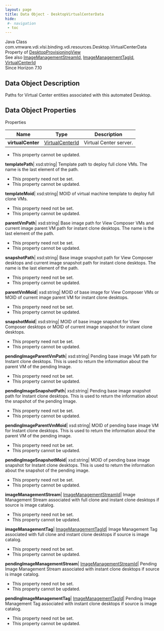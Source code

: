 ```yaml
---
layout: page
title: Data Object - DesktopVirtualCenterData
hide:
 #- navigation
 - toc
---
```






Java Class
    com.vmware.vdi.vlsi.binding.vdi.resources.Desktop.VirtualCenterData  
Property of
     [DesktopProvisioningView](vdi.resources.Desktop.DesktopProvisioningView.md#field_detail)  
See also
     [ImageManagementStreamId](vdi.entity.ImageManagementStreamId.md), [ImageManagementTagId](vdi.entity.ImageManagementTagId.md), [VirtualCenterId](vdi.entity.VirtualCenterId.md)  
Since 
    Horizon 7.10

## Data Object Description 

Paths for Virtual Center entities associated with this automated Desktop. 

## Data Object Properties

Properties

Name |  Type |  Description   
---|---|---  
**virtualCenter**| [VirtualCenterId](vdi.entity.VirtualCenterId.md)|  Virtual Center server.   


 * This property cannot be updated.

  
**templatePath**|  xsd:string|  Template path to deploy full clone VMs. The name is the last element of the path.   


 * This property need not be set.
 * This property cannot be updated.

  
**templateMoid**|  xsd:string|  MOID of virtual machine template to deploy full clone VMs.   


 * This property need not be set.
 * This property cannot be updated.

  
**parentVmPath**|  xsd:string|  Base image path for View Composer VMs and current image parent VM path for instant clone desktops. The name is the last element of the path.   


 * This property need not be set.
 * This property cannot be updated.

  
**snapshotPath**|  xsd:string|  Base image snapshot path for View Composer desktops and current image snapshot path for instant clone desktops. The name is the last element of the path.   


 * This property need not be set.
 * This property cannot be updated.

  
**parentVmMoid**|  xsd:string|  MOID of base image for View Composer VMs or MOID of current image parent VM for instant clone desktops.   


 * This property need not be set.
 * This property cannot be updated.

  
**snapshotMoid**|  xsd:string|  MOID of base image snapshot for View Composer desktops or MOID of current image snapshot for instant clone desktops.   


 * This property need not be set.
 * This property cannot be updated.

  
**pendingImageParentVmPath**|  xsd:string|  Pending base image VM path for Instant clone desktops. This is used to return the information about the parent VM of the pending Image.   


 * This property need not be set.
 * This property cannot be updated.

  
**pendingImageSnapshotPath**|  xsd:string|  Pending base image snapshot path for Instant clone desktops. This is used to return the information about the snapshot of the pending Image.   


 * This property need not be set.
 * This property cannot be updated.

  
**pendingImageParentVmMoid**|  xsd:string|  MOID of pending base image VM for Instant clone desktops. This is used to return the information about the parent VM of the pending image.   


 * This property need not be set.
 * This property cannot be updated.

  
**pendingImageSnapshotMoid**|  xsd:string|  MOID of pending base image snapshot for Instant clone desktops. This is used to return the information about the snapshot of the pending image.   


 * This property need not be set.
 * This property cannot be updated.

  
**imageManagementStream**| [ImageManagementStreamId](vdi.entity.ImageManagementStreamId.md)|  Image Management Stream associated with full clone and instant clone desktops if source is image catalog.   


 * This property need not be set.
 * This property cannot be updated.

  
**imageManagementTag**| [ImageManagementTagId](vdi.entity.ImageManagementTagId.md)|  Image Management Tag associated with full clone and instant clone desktops if source is image catalog.   


 * This property need not be set.
 * This property cannot be updated.

  
**pendingImageManagementStream**| [ImageManagementStreamId](vdi.entity.ImageManagementStreamId.md)|  Pending Image Management Stream associated with instant clone desktops if source is image catalog.   


 * This property need not be set.
 * This property cannot be updated.

  
**pendingImageManagementTag**| [ImageManagementTagId](vdi.entity.ImageManagementTagId.md)|  Pending Image Management Tag associated with instant clone desktops if source is image catalog.   


 * This property need not be set.
 * This property cannot be updated.

  
  
  
   
  
  

